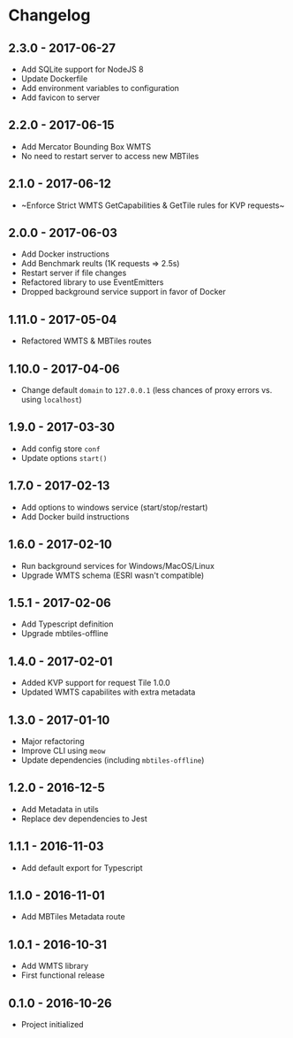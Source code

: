 # Changelog

## 2.3.0 - 2017-06-27

- Add SQLite support for NodeJS 8
- Update Dockerfile
- Add environment variables to configuration
- Add favicon to server

## 2.2.0 - 2017-06-15

- Add Mercator Bounding Box WMTS
- No need to restart server to access new MBTiles

## 2.1.0 - 2017-06-12

- ~Enforce Strict WMTS GetCapabilities & GetTile rules for KVP requests~

## 2.0.0 - 2017-06-03

- Add Docker instructions
- Add Benchmark reults (1K requests => 2.5s)
- Restart server if file changes
- Refactored library to use EventEmitters
- Dropped background service support in favor of Docker

## 1.11.0 - 2017-05-04

- Refactored WMTS & MBTiles routes

## 1.10.0 - 2017-04-06

- Change default `domain` to `127.0.0.1` (less chances of proxy errors vs. using `localhost`)

## 1.9.0 - 2017-03-30

- Add config store `conf`
- Update options `start()`

## 1.7.0 - 2017-02-13

- Add options to windows service (start/stop/restart)
- Add Docker build instructions

## 1.6.0 - 2017-02-10

- Run background services for Windows/MacOS/Linux
- Upgrade WMTS schema (ESRI wasn't compatible)

## 1.5.1 - 2017-02-06

- Add Typescript definition
- Upgrade mbtiles-offline

## 1.4.0 - 2017-02-01

- Added KVP support for request Tile 1.0.0
- Updated WMTS capabilites with extra metadata

## 1.3.0 - 2017-01-10

- Major refactoring
- Improve CLI using `meow`
- Update dependencies (including `mbtiles-offline`)

## 1.2.0 - 2016-12-5

- Add Metadata in utils
- Replace dev dependencies to Jest

## 1.1.1 - 2016-11-03

- Add default export for Typescript

## 1.1.0 - 2016-11-01

- Add MBTiles Metadata route

## 1.0.1 - 2016-10-31

- Add WMTS library
- First functional release

## 0.1.0 - 2016-10-26

- Project initialized

